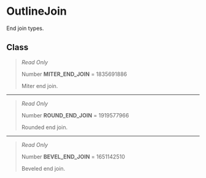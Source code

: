 # OutlineJoin
End join types.

## Class
> *Read Only* 
> 
> Number **MITER_END_JOIN** = 1835691886
> 
> Miter end join.
*** 
> *Read Only* 
> 
> Number **ROUND_END_JOIN** = 1919577966
> 
> Rounded end join.
*** 
> *Read Only* 
> 
> Number **BEVEL_END_JOIN** = 1651142510
> 
> Beveled end join.

